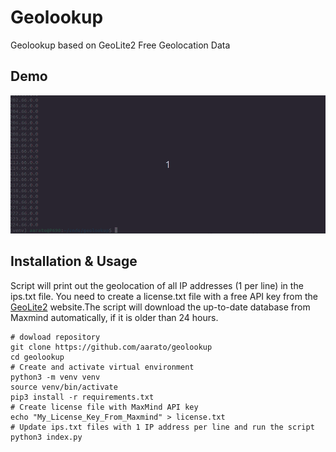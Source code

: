 # Geolookup
Geolookup based on GeoLite2 Free Geolocation Data

## Demo
![Alt Text](demo.gif)


## Installation & Usage
Script will print out the geolocation of all IP addresses (1 per line) in the ips.txt file.
You need to create a license.txt file with a free API key from the [GeoLite2](https://dev.maxmind.com/geoip/geolite2-free-geolocation-data) website.The script will download the up-to-date database from Maxmind automatically, if it is older than 24 hours.
```
# dowload repository
git clone https://github.com/aarato/geolookup
cd geolookup
# Create and activate virtual environment
python3 -m venv venv
source venv/bin/activate
pip3 install -r requirements.txt
# Create license file with MaxMind API key
echo "My_License_Key_From_Maxmind" > license.txt
# Update ips.txt files with 1 IP address per line and run the script
python3 index.py
```
